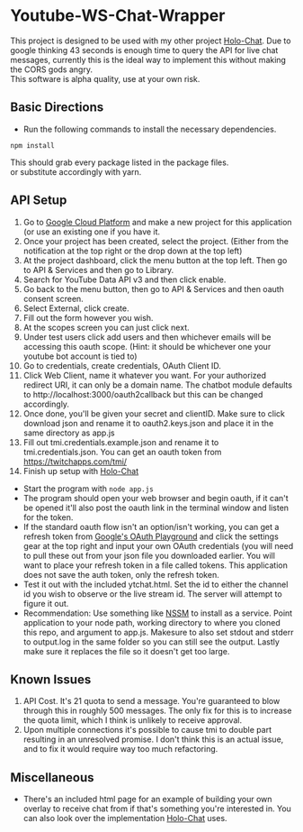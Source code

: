 # Youtube-WS-Chat-Wrapper
This project is designed to be used with my other project [Holo-Chat](https://github.com/alexankitty/Holo-Chat). Due to google thinking 43 seconds is enough time to query the API for live chat messages, currently this is the ideal way to implement this without making the CORS gods angry.  
This software is alpha quality, use at your own risk.

## Basic Directions
* Run the following commands to install the necessary dependencies.
```shell
npm install
```  
This should grab every package listed in the package files.  
or substitute accordingly with yarn.

## API Setup
1. Go to [Google Cloud Platform](https://console.cloud.google.com) and make a new project for this application (or use an existing one if you have it.
2. Once your project has been created, select the project. (Either from the notification at the top right or the drop down at the top left)
3. At the project dashboard, click the menu button at the top left. Then go to API & Services and then go to Library.
4. Search for YouTube Data API v3 and then click enable.
5. Go back to the menu button, then go to API & Services and then oauth consent screen.
6. Select External, click create.
7. Fill out the form however you wish.
8. At the scopes screen you can just click next.
9. Under test users click add users and then whichever emails will be accessing this oauth scope. (Hint: it should be whichever one your youtube bot account is tied to)
10. Go to credentials, create credentials, OAuth Client ID.
11. Click Web Client, name it whatever you want. For your authorized redirect URI, it can only be a domain name. The chatbot module defaults to http://localhost:3000/oauth2callback but this can be changed accordingly.
12. Once done, you'll be given your secret and clientID. Make sure to click download json and rename it to oauth2.keys.json and place it in the same directory as app.js
13. Fill out tmi.credentials.example.json and rename it to tmi.credentials.json. You can get an oauth token from https://twitchapps.com/tmi/
14. Finish up setup with [Holo-Chat](https://github.com/alexankitty/Holo-Chat)

* Start the program with `node app.js`
* The program should open your web browser and begin oauth, if it can't be opened it'll also post the oauth link in the terminal window and listen for the token.
* If the standard oauth flow isn't an option/isn't working, you can get a refresh token from [Google's OAuth Playground](https://developers.google.com/oauthplayground/) and click the settings gear at the top right and input your own OAuth credentials (you will need to pull these out from your json file you downloaded earlier. You will want to place your refresh token in a file called tokens. This application does not save the auth token, only the refresh token.
* Test it out with the included ytchat.html. Set the id to either the channel id you wish to observe or the live stream id. The server will attempt to figure it out.
* Recommendation: Use something like [NSSM](https://nssm.cc/) to install as a service. Point application to your node path, working directory to where you cloned this repo, and argument to app.js. Makesure to also set stdout and stderr to output.log in the same folder so you can still see the output. Lastly make sure it replaces the file so it doesn't get too large.

## Known Issues
1. API Cost. It's 21 quota to send a message. You're guaranteed to blow through this in roughly 500 messages. The only fix for this is to increase the quota limit, which I think is unlikely to receive approval. 
2. Upon multiple connections it's possible to cause tmi to double part resulting in an unresolved promise. I don't think this is an actual issue, and to fix it would require way too much refactoring.

## Miscellaneous
* There's an included html page for an example of building your own overlay to receive chat from if that's something you're interested in. You can also look over the implementation [Holo-Chat](https://github.com/alexankitty/Holo-Chat) uses.
